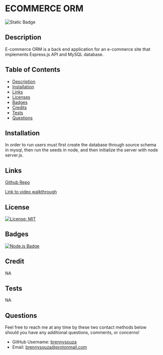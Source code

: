 # ECOMMERCE ORM
![Static Badge](https://img.shields.io/badge/github-ecommerce--orm-green)

## Description
E-commerce ORM is a back end application for an e-commerce site that implements Express.js API and MySQL database. 

## Table of Contents
* [Description](#description)
* [Installation](#installation)
* [Links](#links)
* [Licenses](#license)
* [Badges](#badges)
* [Credits](#credits)
* [Tests](#tests)
* [Questions](#questions)

## Installation
In order to run users must first create the database through source schema in mysql, then run the seeds in node, and then initialize the server with node server.js.

## Links
[Github Repo](https://github.com/brennysouza/ecommerce-orm)

[Link to video walkthrough](https://drive.google.com/file/d/11VbfZcFnyr4TFssI6tK9Zhhw0mWJSbd9/view)


## License
[![License: MIT](https://img.shields.io/badge/License-MIT-green.svg)](https://opensource.org/licenses/MIT)

## Badges
[![Node.js Badge](https://img.shields.io/badge/Node.js-393?logo=nodedotjs&logoColor=fff&style=flat)](https://nodejs.org/en) 

## Credit
NA

## Tests
NA

## Questions
Feel free to reach me at any time by these two contact methods below should you have any additional questions, comments, or concerns!

- GitHub Username: [brennysouza](https://github.com/brennysouza/ecommerce-orm)
- Email: brennysouza@protonmail.com 

